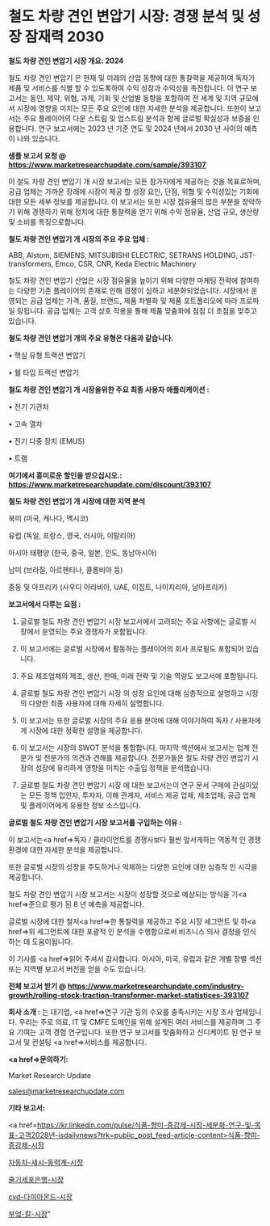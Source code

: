 # 철도 차량 견인 변압기 시장: 경쟁 분석 및 성장 잠재력 2030

<strong>철도 차량 견인 변압기 시장 개요: 2024</strong>

철도 차량 견인 변압기 은 현재 및 미래의 산업 동향에 대한 통찰력을 제공하여 독자가 제품 및 서비스를 식별 할 수 있도록하여 수익 성장과 수익성을 촉진합니다. 이 연구 보고서는 동인, 제약, 위협, 과제, 기회 및 산업별 동향을 포함하여 전 세계 및 지역 규모에서 시장에 영향을 미치는 모든 주요 요인에 대한 자세한 분석을 제공합니다. 또한이 보고서는 주요 플레이어의 다운 스트림 및 업스트림 분석과 함께 글로벌 확실성과 보증을 인용합니다. 연구 보고서에는 2023 년 기준 연도 및 2024 년에서 2030 년 사이의 예측이 나와 있습니다.



<strong>샘플 보고서 요청 @ <a href=https://www.marketresearchupdate.com/sample/393107>https://www.marketresearchupdate.com/sample/393107</a></strong>

이 철도 차량 견인 변압기 개 시장 보고서는 모든 참가자에게 제공하는 것을 목표로하며, 공급 업체는 가까운 장래에 시장이 제공 할 성장 요인, 단점, 위협 및 수익성있는 기회에 대한 모든 세부 정보를 제공합니다. 이 보고서는 또한 시장 점유율의 많은 부분을 장악하기 위해 경쟁하기 위해 정치에 대한 통찰력을 얻기 위해 수익 점유율, 산업 규모, 생산량 및 소비를 특징으로합니다.



<strong>철도 차량 견인 변압기 개 시장의 주요 주요 업체 :</strong>

ABB, Alstom, SIEMENS, MITSUBISHI ELECTRIC, SETRANS HOLDING, JST-transformers, Emco, CSR, CNR, Keda Electric Machinery

철도 차량 견인 변압기 산업은 시장 점유율을 높이기 위해 다양한 마케팅 전략에 참여하는 다양한 기존 플레이어의 존재로 인해 경쟁이 심하고 세분화되었습니다. 시장에서 운영되는 공급 업체는 가격, 품질, 브랜드, 제품 차별화 및 제품 포트폴리오에 따라 프로파일 링됩니다. 공급 업체는 고객 상호 작용을 통해 제품 맞춤화에 점점 더 초점을 맞추고 있습니다.



<strong>철도 차량 견인 변압기 개의 주요 유형은 다음과 같습니다.</strong>

• 핵심 유형 트랙션 변압기

• 쉘 타입 트랙션 변압기



<strong>철도 차량 견인 변압기 개 시장을위한 주요 최종 사용자 애플리케이션 :</strong>

• 전기 기관차

• 고속 열차

• 전기 다중 장치 (EMUS)

• 트램



<strong>여기에서 흥미로운 할인을 받으십시오.: <a href=https://www.marketresearchupdate.com/discount/393107>https://www.marketresearchupdate.com/discount/393107</a></strong>



<strong>철도 차량 견인 변압기 개 시장에 대한 지역 분석</strong>

북미 (미국, 캐나다, 멕시코)

유럽 (독일, 프랑스, 영국, 러시아, 이탈리아)

아시아 태평양 (한국, 중국, 일본, 인도, 동남아시아)

남미 (브라질, 아르헨티나, 콜롬비아 등)

중동 및 아프리카 (사우디 아라비아, UAE, 이집트, 나이지리아, 남아프리카)



<strong>보고서에서 다루는 요점 :</strong>

1. 글로벌 철도 차량 견인 변압기 시장 보고서에서 고려되는 주요 사항에는 글로벌 시장에서 운영되는 주요 경쟁자가 포함됩니다.

2. 이 보고서에는 글로벌 시장에서 활동하는 플레이어의 회사 프로필도 포함되어 있습니다.

3. 주요 제조업체의 제조, 생산, 판매, 미래 전략 및 기술 역량도 보고서에 포함됩니다.

4. 글로벌 철도 차량 견인 변압기 시장 의 성장 요인에 대해 심층적으로 설명하고 시장의 다양한 최종 사용자에 대해 자세히 설명합니다.

5. 이 보고서는 또한 글로벌 시장의 주요 응용 분야에 대해 이야기하여 독자 / 사용자에게 시장에 대한 정확한 설명을 제공합니다.

6. 이 보고서는 시장의 SWOT 분석을 통합합니다. 마지막 섹션에서 보고서는 업계 전문가 및 전문가의 의견과 견해를 제공합니다. 전문가들은 철도 차량 견인 변압기 시장의 성장에 유리하게 영향을 미치는 수출입 정책을 분석했습니다.

7. 글로벌 철도 차량 견인 변압기 시장 에 대한 보고서는이 연구 문서 구매에 관심이있는 모든 정책 입안자, 투자자, 이해 관계자, 서비스 제공 업체, 제조업체, 공급 업체 및 플레이어에게 유용한 정보 소스입니다.



<strong>글로벌 철도 차량 견인 변압기 시장 보고서를 구입하는 이유 :</strong>

이 보고서는<a href=>독자 / 클</a>라이언트를 경쟁사보다 훨씬 앞서게하는 역동적 인 경쟁 환경에 대한 자세한 분석을 제공합니다.

또한 글로벌 시장의 성장을 주도하거나 억제하는 다양한 요인에 대한 심층적 인 시각을 제공합니다.

철도 차량 견인 변압기 시장 보고서는 시장이 성장할 것으로 예상되는 방식을 기<a href=>준으로</a> 평가 된 8 년 예측을 제공합니다.

글로벌 시장에 대한 철저<a href=>한 통찰력</a>을 제공하고 주요 시장 세그먼트 및 하<a href=>위 세그</a>먼트에 대한 포괄적 인 분석을 수행함으로써 비즈니스 의사 결정을 인식하는 데 도움이됩니다.

이 기사를 <a href=>읽어 주</a>셔서 감사합니다. 아시아, 미국, 유럽과 같은 개별 장별 섹션 또는 지역별 보고서 버전을 얻을 수도 있습니다.



<strong>전체 보고서 받기 @ <a href=https://www.marketresearchupdate.com/industry-growth/rolling-stock-traction-transformer-market-statistices-393107>https://www.marketresearchupdate.com/industry-growth/rolling-stock-traction-transformer-market-statistices-393107</a></strong>



<strong>회사 소개 :</strong>
는 대기업, <a href=>연구 기</a>관 등의 수요를 충족시키는 시장 조사 업체입니다. 우리는 주로 의료, IT 및 CMFE 도메인을 위해 설계된 여러 서비스를 제공하며 그 주요 기여는 고객 경험 연구입니다. 또한 연구 보고서를 맞춤화하고 신디케이트 된 연구 보고서 및 컨설팅 <a href=>서비</a>스를 제공합니다.



<strong><a href=>문의하기:</a></strong>

Market Research Update

sales@marketresearchupdate.com



<strong>기타 보고서:</strong>

<a href=https://kr.linkedin.com/pulse/식품-향미-증강제-시장-세분화-연구-및-목표-고객2028년-isdailynews?trk=public_post_feed-article-content>식품-향미-증강제-시장</a>

<a href=https://www.linkedin.com/pulse/자동차-섀시-동력계-시장-경쟁-분석-및-성장-잠재력-2029-trend-tracking-tips-360-analysis/>자동차-섀시-동력계-시장</a>

<a href=https://www.linkedin.com/pulse/줄기세포은행-시장-규모-및-성장-2023-trend-tracking-tips-360-analysis-fchqf/>줄기세포은행-시장</a>

<a href=https://www.linkedin.com/pulse/cvd-다이아몬드-시장-현재-및-미래-성장-2029-data-dive-diaries-24-analysis-nzusf/>cvd-다이아몬드-시장</a>

<a href=https://www.linkedin.com/pulse/부엌-칼-시장-세분화-연구-및-목표-고객2030년-data-dive-diaries-24-analysis-pecsf/>부엌-칼-시장</a>"
